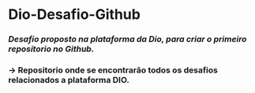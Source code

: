 # Dio-Desafio-Github
### *Desafio proposto na plataforma da Dio, para criar o primeiro repositorio no Github.*

### -> Repositorio onde se encontrarão todos os desafios relacionados a plataforma DIO.
